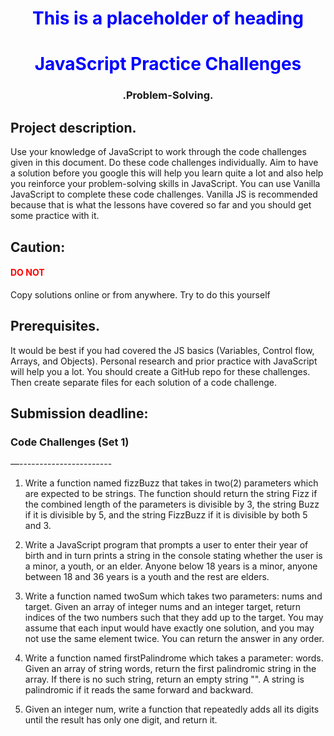 




<h1 style="color:blue;text-align:center;">This is a placeholder of heading</h1>
 <h1 style="color:blue;text-align:center;"> JavaScript Practice Challenges</h1>

<h3 style="text-align:center;"> .Problem-Solving.</h3>


## Project description.
Use your knowledge of JavaScript to work through the code challenges given in this document. Do these code challenges individually. Aim to have a solution before you google this will help you learn quite a lot and also help you reinforce your problem-solving skills in JavaScript.
You can use Vanilla JavaScript to complete these code challenges. Vanilla JS is recommended because that is what the lessons have covered so far and you should get some practice with it. 


## Caution:
<h4 style="color:red;"> DO NOT </h4>Copy solutions online or from anywhere. 
Try to do this yourself 

## Prerequisites.
It would be best if you had covered the JS basics (Variables, Control flow, Arrays, and Objects).
Personal research and prior practice with JavaScript will help you a lot.
You should create a GitHub repo for these challenges. Then create separate files for each solution of a code challenge.


## Submission deadline: 




### Code Challenges (Set 1)
—-----------------------
1. Write a function named fizzBuzz that takes in two(2) parameters which are expected to be strings. The function should return the string Fizz if the combined length of the parameters is divisible by 3, the string Buzz if it is divisible by 5, and the string FizzBuzz if it is divisible by both 5 and 3.

2. Write a JavaScript program that prompts a user to enter their year of birth and in turn prints a string in the console stating whether the user is a minor, a youth, or an elder.  Anyone below 18 years is a minor, anyone between 18 and 36 years is a youth and the rest are elders.

3. Write a function named twoSum which takes two parameters: nums and target. Given an array of integer nums and an integer target, return indices of the two numbers such that they add up to the target. You may assume that each input would have exactly one solution, and you may not use the same element twice.
You can return the answer in any order.

4. Write a function named firstPalindrome which takes a parameter: words. Given an array of string words, return the first palindromic string in the array. If there is no such string, return an empty string "".
A string is palindromic if it reads the same forward and backward.

5. Given an integer num, write a function that repeatedly adds all its digits until the result has only one digit, and return it.



